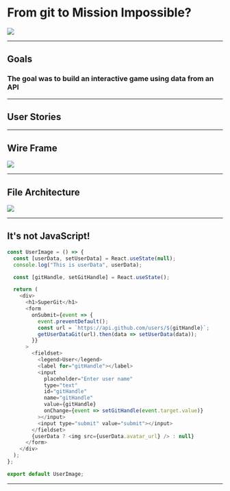 # From git to Mission Impossible?

![](https://media0.giphy.com/media/TwHb0h15HoZkA/giphy.gif?cid=790b7611c5b4ea3e00a524836e9ca2281caf1588557fd069&rid=giphy.gif)

---

## Goals


### The goal was to build an interactive game using data from an API

---

## User Stories

---

## Wire Frame

![](https://i.imgur.com/nShTuCN.jpg)

---

## File Architecture

![](https://i.imgur.com/ZNQX566.jpg?1)

---

## It's not JavaScript!

```Javascript
const UserImage = () => {
  const [userData, setUserData] = React.useState(null);
  console.log("This is userData", userData);

  const [gitHandle, setGitHandle] = React.useState();

  return (
    <div>
      <h1>SuperGit</h1>
      <form
        onSubmit={event => {
          event.preventDefault();
          const url = `https://api.github.com/users/${gitHandle}`;
          getUserDataGit(url).then(data => setUserData(data));
        }}
      >
        <fieldset>
          <legend>User</legend>
          <label for="gitHandle"></label>
          <input
            placeholder="Enter user name"
            type="text"
            id="gitHandle"
            name="gitHandle"
            value={gitHandle}
            onChange={event => setGitHandle(event.target.value)}
          ></input>
          <input type="submit" value="submit"></input>
        </fieldset>
        {userData ? <img src={userData.avatar_url} /> : null}
      </form>
    </div>
  );
};

export default UserImage;
```
---

